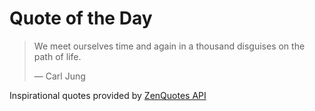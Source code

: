 # Quote of the Day

<!-- QUOTE_START -->
> We meet ourselves time and again in a thousand disguises on the path of life.
>
> — Carl Jung

Inspirational quotes provided by <a href="https://zenquotes.io/" target="_blank">ZenQuotes API</a>
<!-- QUOTE_END -->